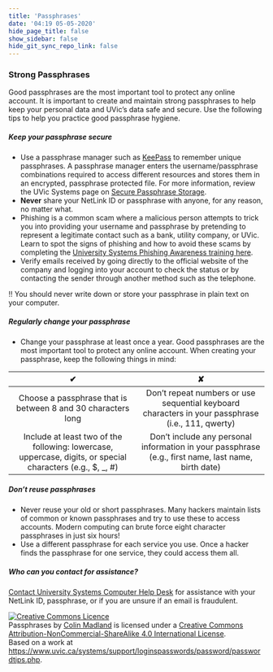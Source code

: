 ```yaml
---
title: 'Passphrases'
date: '04:19 05-05-2020'
hide_page_title: false
show_sidebar: false
hide_git_sync_repo_link: false
---
```



### Strong Passphrases

Good passphrases are the most important tool to protect any online account. It is important to create and maintain strong passphrases to help keep your personal data and UVic’s data safe and secure. Use the following tips to help you practice good passphrase hygiene.

##### Keep your passphrase secure
- Use a passphrase manager such as [KeePass](https://keepass.info/) to remember unique passphrases. A passphrase manager enters the username/passphrase combinations required to access different resources and stores them in an encrypted, passphrase protected file. For more information, review the UVic Systems page on [Secure Passphrase Storage](https://www.uvic.ca/systems/support/informationsecurity/datasecurity/passwords.php).
- **Never** share your NetLink ID or passphrase with anyone, for any reason, no matter what.
- Phishing is a common scam where a malicious person attempts to trick you into providing your username and passphrase by pretending to represent a legitimate contact such as a bank, utility company, or UVic. Learn to spot the signs of phishing and how to avoid these scams by completing the [University Systems Phishing Awareness training here](http://www.uvic.ca/phishing).
- Verify emails received by going directly to the official website of the company and logging into your account to check the status or by contacting the sender through another method such as the telephone.


!! You should never write down or store your passphrase in plain text on your computer.

##### Regularly change your passphrase
- Change your passphrase at least once a year. Good passphrases are the most important tool to protect any online account. When creating your passphrase, keep the following things in mind:

|✔|✘|
|:---:|:---:|
| Choose a passphrase that is between 8 and 30 characters long  | Don’t repeat numbers or use sequential keyboard characters in your passphrase (i.e., 111, qwerty)  |
| Include at least two of the following: lowercase, uppercase, digits, or special characters (e.g., $, _, #)  | Don’t include any personal information in your passphrase (e.g., first name, last name, birth date)  |


##### Don’t reuse passphrases
- Never reuse your old or short passphrases. Many hackers maintain lists of common or known passphrases and try to use these to access accounts. Modern computing can brute force eight character passphrases in just six hours!
- Use a different passphrase for each service you use. Once a hacker finds the passphrase for one service, they could access them all.

##### Who can you contact for assistance?
[Contact University Systems Computer Help Desk](https://www.uvic.ca/systems/support/contact/index.php) for assistance with your NetLink ID, passphrase, or if you are unsure if an email is fraudulent.


<a rel="license" href="http://creativecommons.org/licenses/by-nc-sa/4.0/"><img alt="Creative Commons Licence" style="border-width:0" src="https://i.creativecommons.org/l/by-nc-sa/4.0/88x31.png" /></a><br /><span xmlns:dct="http://purl.org/dc/terms/" property="dct:title">Passphrases</span> by <a xmlns:cc="http://creativecommons.org/ns#" href="https://teaching.madland.ca/passphrases" property="cc:attributionName" rel="cc:attributionURL">Colin Madland</a> is licensed under a <a rel="license" href="http://creativecommons.org/licenses/by-nc-sa/4.0/">Creative Commons Attribution-NonCommercial-ShareAlike 4.0 International License</a>.<br />Based on a work at <a xmlns:dct="http://purl.org/dc/terms/" href="https://www.uvic.ca/systems/support/loginspasswords/password/passwordtips.php" rel="dct:source">https://www.uvic.ca/systems/support/loginspasswords/password/passwordtips.php</a>.
